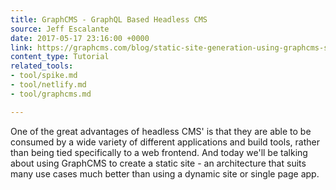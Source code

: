 ```yaml
---
title: GraphCMS - GraphQL Based Headless CMS
source: Jeff Escalante
date: 2017-05-17 23:16:00 +0000
link: https://graphcms.com/blog/static-site-generation-using-graphcms-spike-and-netlify
content_type: Tutorial
related_tools:
- tool/spike.md
- tool/netlify.md
- tool/graphcms.md

---
```

One of the great advantages of headless CMS' is that they are able to be consumed by a wide variety of different applications and build tools, rather than being tied specifically to a web frontend. And today we'll be talking about using GraphCMS to create a static site - an architecture that suits many use cases much better than using a dynamic site or single page app.
